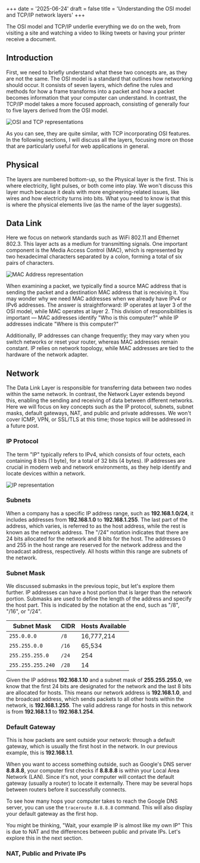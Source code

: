 +++
date = '2025-06-24'
draft = false
title = 'Understanding the OSI model and TCP/IP network layers'
+++

The OSI model and TCP/IP underlie everything we do on the web, from visiting a site and watching a video to liking tweets or having your printer receive a document.

## Introduction

First, we need to briefly understand what these two concepts are, as they are not the same. The OSI model is a standard that outlines how networking should occur. It consists of seven layers, which define the rules and methods for how a frame transforms into a packet and how a packet becomes information that your computer can understand. In contrast, the TCP/IP model takes a more focused approach, consisting of generally four to five layers derived from the OSI model.

![OSI and TCP representations](/images/OSI-vs-TCP-vs-Hybrid-2.webp)

As you can see, they are quite similar, with TCP incorporating OSI features. In the following sections, I will discuss all the layers, focusing more on those that are particularly useful for web applications in general.

## Physical

The layers are numbered bottom-up, so the Physical layer is the first. This is where electricity, light pulses, or both come into play. We won't discuss this layer much because it deals with more engineering-related issues, like wires and how electricity turns into bits. What you need to know is that this is where the physical elements live (as the name of the layer suggests).

## Data Link

Here we focus on network standards such as WiFi 802.11 and Ethernet 802.3. This layer acts as a medium for transmitting signals. One important component is the Media Access Control (MAC), which is represented by two hexadecimal characters separated by a colon, forming a total of six pairs of characters.

![MAC Address representation](/images/Untitled-2024-08-07-2121.png)

When examining a packet, we typically find a source MAC address that is sending the packet and a destination MAC address that is receiving it. You may wonder why we need MAC addresses when we already have IPv4 or IPv6 addresses. The answer is straightforward: IP operates at layer 3 of the OSI model, while MAC operates at layer 2. This division of responsibilities is important — MAC addresses identify "Who is this computer?" while IP addresses indicate "Where is this computer?" 

Additionally, IP addresses can change frequently; they may vary when you switch networks or reset your router, whereas MAC addresses remain constant. IP relies on network topology, while MAC addresses are tied to the hardware of the network adapter.

## Network

The Data Link Layer is responsible for transferring data between two nodes within the same network. In contrast, the Network Layer extends beyond this, enabling the sending and receiving of data between different networks. Here we will focus on key concepts such as the IP protocol, subnets, subnet masks, default gateways, NAT, and public and private addresses. We won't cover ICMP, VPN, or SSL/TLS at this time; those topics will be addressed in a future post.

### IP Protocol

The term "IP" typically refers to IPv4, which consists of four octets, each containing 8 bits (1 byte), for a total of 32 bits (4 bytes). IP addresses are crucial in modern web and network environments, as they help identify and locate devices within a network.

![IP representation](/images/IPv4-address-format.webp)

### Subnets

When a company has a specific IP address range, such as **192.168.1.0/24**, it includes addresses from **192.168.1.0** to **192.168.1.255**. The last part of the address, which varies, is referred to as the host address, while the rest is known as the network address. The "/24" notation indicates that there are 24 bits allocated for the network and 8 bits for the host. The addresses 0 and 255 in the host range are reserved for the network address and the broadcast address, respectively. All hosts within this range are subnets of the network.

### Subnet Mask

We discussed submasks in the previous topic, but let's explore them further. IP addresses can have a host portion that is larger than the network portion. Submasks are used to define the length of the address and specify the host part. This is indicated by the notation at the end, such as "/8", "/16", or "/24".

| Subnet Mask       | CIDR  | Hosts Available |
| ----------------- | ----- | --------------- |
| `255.0.0.0`       | `/8`  | 16,777,214      |
| `255.255.0.0`     | `/16` | 65,534          |
| `255.255.255.0`   | `/24` | 254             |
| `255.255.255.240` | `/28` | 14              |

Given the IP address **192.168.1.10** and a subnet mask of **255.255.255.0**, we know that the first 24 bits are designated for the network and the last 8 bits are allocated for hosts. This means our network address is **192.168.1.0**, and the broadcast address, which sends packets to all other hosts within the network, is **192.168.1.255**. The valid address range for hosts in this network is from **192.168.1.1** to **192.168.1.254**. 

### Default Gateway

This is how packets are sent outside your network: through a default gateway, which is usually the first host in the network. In our previous example, this is **192.168.1.1**.

When you want to access something outside, such as Google's DNS server **8.8.8.8**, your computer first checks if **8.8.8.8** is within your Local Area Network (LAN). Since it's not, your computer will contact the default gateway (usually a router) to locate it externally. There may be several hops between routers before it successfully connects. 

To see how many hops your computer takes to reach the Google DNS server, you can use the `traceroute 8.8.8.8` command. This will also display your default gateway as the first hop.

You might be thinking, "Wait, your example IP is almost like my own IP" This is due to NAT and the differences between public and private IPs. Let's explore this in the next section.

### NAT, Public and Private IPs
